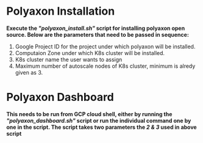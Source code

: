 # Polyaxon Installation

__Execute the _"polyaxon_install.sh"_  script for installing polyaxon open source. Below are the parameters that need to be passed in sequence:__

1. Google Project ID for the project under which polyaxon will be installed.
2. Computaion Zone under which K8s cluster will be installed.
3. K8s cluster name the user wants to assign
4. Maximum number of autoscale nodes of K8s cluster, minimum is alredy given as 3.

# Polyaxon Dashboard
__This needs to be run from GCP cloud shell, either by running the _"polyaxon_dashboard.sh"_ script or run the individual command one by one in the script. The script takes two parameters the _2 & 3_ used in above script__ 